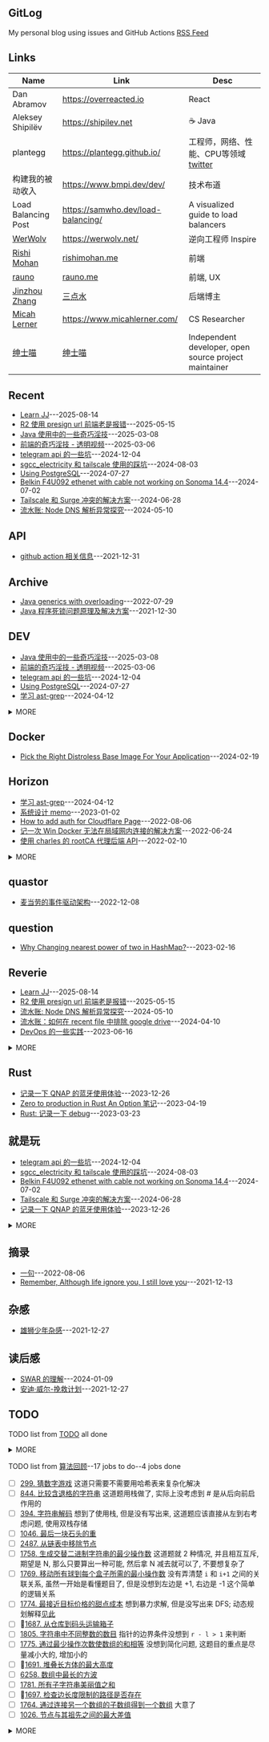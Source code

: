 ## GitLog

My personal blog using issues and GitHub Actions [RSS Feed](https://bxb100.github.io/rss.xml)

## Links

| Name                                            | Link                                    | Desc                                                                  |
| ----------------------------------------------- | --------------------------------------- | --------------------------------------------------------------------- |
| Dan Abramov                                     | https://overreacted.io                  | React                                                                 |
| Aleksey Shipilëv                                | https://shipilev.net                    | ☕ Java                                                               |
| plantegg                                        | https://plantegg.github.io/             | 工程师，网络、性能、CPU等领域 [twitter](https://twitter.com/plantegg) |
| 构建我的被动收入                                | https://www.bmpi.dev/dev/               | 技术布道                                                              |
| Load Balancing Post                             | https://samwho.dev/load-balancing/      | A visualized guide to load balancers                                  |
| [WerWolv](https://github.com/WerWolv)           | https://werwolv.net/                    | 逆向工程师 Inspire                                                    |
| [Rishi Mohan](https://github.com/rishimohan)    | [rishimohan.me](https://rishimohan.me/) | 前端                                                                  |
| [rauno](https://github.com/raunofreiberg)       | [rauno.me](https://rauno.me/)           | 前端, UX                                                              |
| [Jinzhou Zhang](https://twitter.com/jinzhouz)   | [三点水](https://lotabout.me/)          | 后端博主                                                              |
| [Micah Lerner](https://twitter.com/micahlerner) | https://www.micahlerner.com/            | CS Researcher                                                         |
| [绅士喵](https://github.com/Hentioe)            | [绅士喵](https://blog.hentioe.dev/)     | Independent developer, open source project maintainer                 |

## Recent

- [Learn JJ](https://github.com/bxb100/bxb100.github.io/issues/68)---2025-08-14
- [R2 使用 presign url 前端老是报错](https://github.com/bxb100/bxb100.github.io/issues/66)---2025-05-15
- [Java 使用中的一些奇巧淫技](https://github.com/bxb100/bxb100.github.io/issues/64)---2025-03-08
- [前端的奇巧淫技 - 透明视频](https://github.com/bxb100/bxb100.github.io/issues/63)---2025-03-06
- [telegram api 的一些坑](https://github.com/bxb100/bxb100.github.io/issues/61)---2024-12-04
- [sgcc_electricity 和 tailscale 使用的踩坑](https://github.com/bxb100/bxb100.github.io/issues/58)---2024-08-03
- [Using PostgreSQL](https://github.com/bxb100/bxb100.github.io/issues/57)---2024-07-27
- [Belkin F4U092 ethenet with cable not working on Sonoma 14.4](https://github.com/bxb100/bxb100.github.io/issues/56)---2024-07-02
- [Tailscale 和 Surge 冲突的解决方案](https://github.com/bxb100/bxb100.github.io/issues/55)---2024-06-28
- [流水账: Node DNS 解析异常探究](https://github.com/bxb100/bxb100.github.io/issues/53)---2024-05-10

## API

- [github action 相关信息](https://github.com/bxb100/bxb100.github.io/issues/7)---2021-12-31

## Archive

- [Java generics with overloading](https://github.com/bxb100/bxb100.github.io/issues/20)---2022-07-29
- [Java 程序死锁问题原理及解决方案](https://github.com/bxb100/bxb100.github.io/issues/6)---2021-12-30

## DEV

- [Java 使用中的一些奇巧淫技](https://github.com/bxb100/bxb100.github.io/issues/64)---2025-03-08
- [前端的奇巧淫技 - 透明视频](https://github.com/bxb100/bxb100.github.io/issues/63)---2025-03-06
- [telegram api 的一些坑](https://github.com/bxb100/bxb100.github.io/issues/61)---2024-12-04
- [Using PostgreSQL](https://github.com/bxb100/bxb100.github.io/issues/57)---2024-07-27
- [学习 ast-grep](https://github.com/bxb100/bxb100.github.io/issues/52)---2024-04-12
<details><summary>MORE</summary>

- [流水账：给 blog 加上 aplayer](https://github.com/bxb100/bxb100.github.io/issues/50)---2024-04-05
- [如何使用 git 拉取部分文件](https://github.com/bxb100/bxb100.github.io/issues/49)---2024-03-27
- [Pick the Right Distroless Base Image For Your Application](https://github.com/bxb100/bxb100.github.io/issues/46)---2024-02-19
- [CF 的优化导致 Astro build static file 的 script 失效](https://github.com/bxb100/bxb100.github.io/issues/45)---2024-02-12
- [Zero to production in Rust An Option 笔记](https://github.com/bxb100/bxb100.github.io/issues/40)---2023-04-19
- [Rust: 记录一下 debug](https://github.com/bxb100/bxb100.github.io/issues/37)---2023-03-23
- [Benchmark 的一些记录](https://github.com/bxb100/bxb100.github.io/issues/32)---2023-01-25
- [ANTLR 速记](https://github.com/bxb100/bxb100.github.io/issues/31)---2023-01-17
- [Java Fluent API 设计速成](https://github.com/bxb100/bxb100.github.io/issues/30)---2023-01-14
- [麦当劳的事件驱动架构](https://github.com/bxb100/bxb100.github.io/issues/27)---2022-12-08
- [NIO 和 Reactor 理解(待补充)](https://github.com/bxb100/bxb100.github.io/issues/26)---2022-09-28
- [使用 MutationObserver 写法来获取页面元素](https://github.com/bxb100/bxb100.github.io/issues/24)---2022-09-23
- [How to add auth for Cloudflare Page](https://github.com/bxb100/bxb100.github.io/issues/21)---2022-08-06
- [Java generics with overloading](https://github.com/bxb100/bxb100.github.io/issues/20)---2022-07-29
- [Amazon SP API 获取 listing item 的正确方式](https://github.com/bxb100/bxb100.github.io/issues/19)---2022-07-20
- [Amazon SP program signature problem](https://github.com/bxb100/bxb100.github.io/issues/17)---2022-06-14
- [How to use FluentBit multiline](https://github.com/bxb100/bxb100.github.io/issues/15)---2022-04-17
- [实现 TDD 的一些方法](https://github.com/bxb100/bxb100.github.io/issues/14)---2022-04-06
</details>

## Docker

- [Pick the Right Distroless Base Image For Your Application](https://github.com/bxb100/bxb100.github.io/issues/46)---2024-02-19

## Horizon

- [学习 ast-grep](https://github.com/bxb100/bxb100.github.io/issues/52)---2024-04-12
- [系统设计 memo](https://github.com/bxb100/bxb100.github.io/issues/29)---2023-01-02
- [How to add auth for Cloudflare Page](https://github.com/bxb100/bxb100.github.io/issues/21)---2022-08-06
- [记一次 Win Docker 无法在局域网内连接的解决方案](https://github.com/bxb100/bxb100.github.io/issues/18)---2022-06-24
- [使用 charles 的 rootCA 代理后端 API](https://github.com/bxb100/bxb100.github.io/issues/10)---2022-02-10
<details><summary>MORE</summary>

- [QNAP 技巧分享](https://github.com/bxb100/bxb100.github.io/issues/9)---2022-01-20
- [Dropover 自定义操作的一些 Tips](https://github.com/bxb100/bxb100.github.io/issues/8)---2022-01-18
</details>

## quastor

- [麦当劳的事件驱动架构](https://github.com/bxb100/bxb100.github.io/issues/27)---2022-12-08

## question

- [Why Changing nearest power of two in HashMap?](https://github.com/bxb100/bxb100.github.io/issues/34)---2023-02-16

## Reverie

- [Learn JJ](https://github.com/bxb100/bxb100.github.io/issues/68)---2025-08-14
- [R2 使用 presign url 前端老是报错](https://github.com/bxb100/bxb100.github.io/issues/66)---2025-05-15
- [流水账: Node DNS 解析异常探究](https://github.com/bxb100/bxb100.github.io/issues/53)---2024-05-10
- [流水账：如何在 recent file 中排除 google drive](https://github.com/bxb100/bxb100.github.io/issues/51)---2024-04-10
- [DevOps 的一些实践](https://github.com/bxb100/bxb100.github.io/issues/41)---2023-06-16
<details><summary>MORE</summary>

- [ForkJoinPool 来运行斐波那契递归](https://github.com/bxb100/bxb100.github.io/issues/36)---2023-03-11
- [Lombok: JSR 269](https://github.com/bxb100/bxb100.github.io/issues/35)---2023-03-03
- [OAuth 2.0 客户端认证的几种方式](https://github.com/bxb100/bxb100.github.io/issues/23)---2022-08-31
- [使用 N_m3u8DL-CLI 简化下载 m3u8 流程](https://github.com/bxb100/bxb100.github.io/issues/13)---2022-04-04
</details>

## Rust

- [记录一下 QNAP 的蓝牙使用体验](https://github.com/bxb100/bxb100.github.io/issues/42)---2023-12-26
- [Zero to production in Rust An Option 笔记](https://github.com/bxb100/bxb100.github.io/issues/40)---2023-04-19
- [Rust: 记录一下 debug](https://github.com/bxb100/bxb100.github.io/issues/37)---2023-03-23

## 就是玩

- [telegram api 的一些坑](https://github.com/bxb100/bxb100.github.io/issues/61)---2024-12-04
- [sgcc_electricity 和 tailscale 使用的踩坑](https://github.com/bxb100/bxb100.github.io/issues/58)---2024-08-03
- [Belkin F4U092 ethenet with cable not working on Sonoma 14.4](https://github.com/bxb100/bxb100.github.io/issues/56)---2024-07-02
- [Tailscale 和 Surge 冲突的解决方案](https://github.com/bxb100/bxb100.github.io/issues/55)---2024-06-28
- [记录一下 QNAP 的蓝牙使用体验](https://github.com/bxb100/bxb100.github.io/issues/42)---2023-12-26
<details><summary>MORE</summary>

- [比较有趣的项目](https://github.com/bxb100/bxb100.github.io/issues/33)---2023-02-07
- [How to add auth for Cloudflare Page](https://github.com/bxb100/bxb100.github.io/issues/21)---2022-08-06
- [记一次 Win Docker 无法在局域网内连接的解决方案](https://github.com/bxb100/bxb100.github.io/issues/18)---2022-06-24
- [Synergy 连接卡顿](https://github.com/bxb100/bxb100.github.io/issues/16)---2022-06-10
- [QNAP 技巧分享](https://github.com/bxb100/bxb100.github.io/issues/9)---2022-01-20
</details>

## 摘录

- [一句](https://github.com/bxb100/bxb100.github.io/issues/22)---2022-08-06
- [Remember, Although life ignore you, I still love you](https://github.com/bxb100/bxb100.github.io/issues/3)---2021-12-13

## 杂感

- [雄狮少年杂感](https://github.com/bxb100/bxb100.github.io/issues/5)---2021-12-27

## 读后感

- [SWAR 的理解](https://github.com/bxb100/bxb100.github.io/issues/43)---2024-01-09
- [安迪·威尔-挽救计划](https://github.com/bxb100/bxb100.github.io/issues/4)---2021-12-27

## TODO

TODO list from [TODO](https://github.com/bxb100/bxb100.github.io/issues/38) all done

<details><summary>MORE</summary>

- [x] 完成 PDF 文本的解析, 参考
</details>

TODO list from [算法回顾](https://github.com/bxb100/bxb100.github.io/issues/28)--17 jobs to do--4 jobs done

- [ ] [299. 猜数字游戏](https://leetcode.cn/problems/bulls-and-cows/description/) 这道只需要不需要用哈希表来复杂化解决
- [ ] [844. 比较含退格的字符串](https://leetcode.cn/problems/backspace-string-compare/) 这道题用栈做了, 实际上没考虑到 # 是从后向前启作用的
- [ ] [394. 字符串解码](https://leetcode.cn/problems/decode-string/description/) 想到了使用栈, 但是没有写出来, 这道题应该直接从左到右考虑问题, 使用双栈存储
- [ ] [1046. 最后一块石头的重](https://leetcode.cn/problems/last-stone-weight/description)
- [ ] [2487. 从链表中移除节点](https://leetcode.cn/problems/remove-nodes-from-linked-list/)
- [ ] [1758. 生成交替二进制字符串的最少操作数](https://leetcode.cn/problems/minimum-changes-to-make-alternating-binary-string/description/) 这道题就 2 种情况, 并且相互互斥, 期望是 N, 那么只要算出一种可能, 然后拿 N 减去就可以了, 不要想复杂了
- [ ] [1769. 移动所有球到每个盒子所需的最小操作数](https://leetcode.cn/problems/minimum-number-of-operations-to-move-all-balls-to-each-box/description/) 没有弄清楚 `i` 和 `i+1` 之间的关联关系, 虽然一开始是看懂题目了, 但是没想到左边是 +1, 右边是 -1 这个简单的逻辑关系
- [ ] [1774. 最接近目标价格的甜点成本](https://leetcode.cn/problems/closest-dessert-cost/description/) 想到暴力求解, 但是没写出来 DFS; 动态规划解释[见此](./doc/Q1774解释.md)
- [ ] 🧩[1687. 从仓库到码头运输箱子](https://leetcode.cn/problems/delivering-boxes-from-storage-to-ports/description/)
- [ ] [1805. 字符串中不同整数的数目](https://leetcode.cn/problems/number-of-different-integers-in-a-string/description/) 指针的边界条件没想到 `r - l > 1` 来判断
- [ ] [1775. 通过最少操作次数使数组的和相等](https://leetcode.cn/problems/equal-sum-arrays-with-minimum-number-of-operations/description/) 没想到简化问题, 这题目的重点是尽量减小大的, 增加小的
- [ ] 🧩[1691. 堆叠长方体的最大高度](https://leetcode.cn/problems/maximum-height-by-stacking-cuboids/description/?orderBy=most_votes)
- [ ] [6258. 数组中最长的方波](https://leetcode.cn/problems/longest-square-streak-in-an-array/description/)
- [ ] [1781. 所有子字符串美丽值之和](https://leetcode.cn/problems/sum-of-beauty-of-all-substrings/description/?orderBy=most_votes)
- [ ] 🧩[1697. 检查边长度限制的路径是否存在](https://leetcode.cn/problems/checking-existence-of-edge-length-limited-paths/description/)
- [ ] [1764. 通过连接另一个数组的子数组得到一个数组](https://leetcode.cn/problems/form-array-by-concatenating-subarrays-of-another-array/description/) 大意了
- [ ] [1026. 节点与其祖先之间的最大差值](https://leetcode.cn/problems/maximum-difference-between-node-and-ancestor/description/)
<details><summary>MORE</summary>

- [x] [1796. 字符串中第二大的数字](https://leetcode.cn/problems/second-largest-digit-in-a-string/description/) 第二大, 不是第二个最大的
- [x] [1832. 判断句子是否为全字母句](https://leetcode.cn/problems/check-if-the-sentence-is-pangram/description/)
- [x] [1945. 字符串转化后的各位数字之和](https://leetcode.cn/problems/sum-of-digits-of-string-after-convert/) 重复做
- [x] [1785. 构成特定和需要添加的最少元素](https://leetcode.cn/problems/minimum-elements-to-add-to-form-a-given-sum/description/)
</details>
